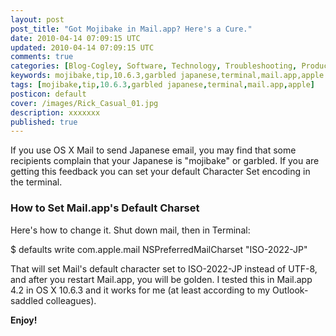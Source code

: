 ```yaml
---           
layout: post
post_title: "Got Mojibake in Mail.app? Here's a Cure."
date: 2010-04-14 07:09:15 UTC
updated: 2010-04-14 07:09:15 UTC
comments: true
categories: [Blog-Cogley, Software, Technology, Troubleshooting, Productivity, Tips]
keywords: mojibake,tip,10.6.3,garbled japanese,terminal,mail.app,apple
tags: [mojibake,tip,10.6.3,garbled japanese,terminal,mail.app,apple]
posticon: default
cover: /images/Rick_Casual_01.jpg
description: xxxxxxx
published: true
---
```

 


If you use OS X Mail to send Japanese email, you may find that some recipients complain that your Japanese is "mojibake" or garbled. If you are getting this feedback you can set your default Character Set encoding in the terminal. 




### How to Set Mail.app's Default Charset






Here's how to change it. Shut down mail, then in Terminal: 




$ defaults write com.apple.mail NSPreferredMailCharset "ISO-2022-JP"




That will set Mail's default character set to ISO-2022-JP instead of UTF-8, and after you restart Mail.app, you will be golden. I tested this in Mail.app 4.2 in OS X 10.6.3 and it works for me (at least according to my Outlook-saddled colleagues). 




**Enjoy!**


